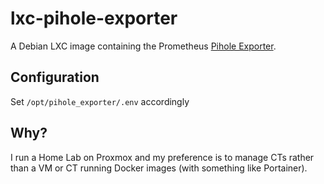 # lxc-pihole-exporter

A Debian LXC image containing the Prometheus [Pihole Exporter](https://github.com/eko/pihole-exporter).

## Configuration

Set `/opt/pihole_exporter/.env` accordingly

## Why?

I run a Home Lab on Proxmox and my preference is to manage CTs rather than a VM or CT running Docker images (with something like Portainer).